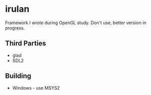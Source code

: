 # irulan

Framework I wrote during OpenGL study. Don't use, better version in progress.


## Third Parties
  * glad
  * SDL2

## Building
  * Windows - use MSYS2
